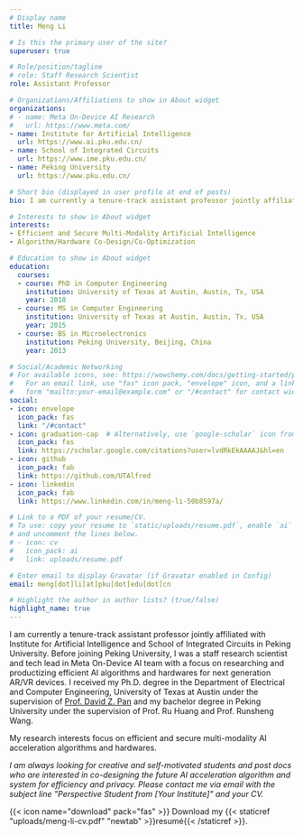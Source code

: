 ```yaml
---
# Display name
title: Meng Li

# Is this the primary user of the site?
superuser: true

# Role/position/tagline
# role: Staff Research Scientist
role: Assistant Professor

# Organizations/Affiliations to show in About widget
organizations:
# - name: Meta On-Device AI Research
#   url: https://www.meta.com/
- name: Institute for Artificial Intelligence
  url: https://www.ai.pku.edu.cn/
- name: School of Integrated Circuits
  url: https://www.ime.pku.edu.cn/
- name: Peking University
  url: https://www.pku.edu.cn/

# Short bio (displayed in user profile at end of posts)
bio: I am currently a tenure-track assistant professor jointly affiliated with the Institute for Artificial Intelligence and School of Integrated Circuits in Peking University. My research interests focus on efficient and secure multi-modality AI acceleration algorithms and hardwares. 

# Interests to show in About widget
interests:
- Efficient and Secure Multi-Modality Artificial Intelligence
- Algorithm/Hardware Co-Design/Co-Optimization

# Education to show in About widget
education:
  courses:
  - course: PhD in Computer Engineering
    institution: University of Texas at Austin, Austin, Tx, USA
    year: 2018
  - course: MS in Computer Engineering
    institution: University of Texas at Austin, Austin, Tx, USA
    year: 2015
  - course: BS in Microelectronics
    institution: Peking University, Beijing, China
    year: 2013

# Social/Academic Networking
# For available icons, see: https://wowchemy.com/docs/getting-started/page-builder/#icons
#   For an email link, use "fas" icon pack, "envelope" icon, and a link in the
#   form "mailto:your-email@example.com" or "/#contact" for contact widget.
social:
- icon: envelope
  icon_pack: fas
  link: "/#contact"
- icon: graduation-cap  # Alternatively, use `google-scholar` icon from `ai` icon pack
  icon_pack: fas
  link: https://scholar.google.com/citations?user=lvdRkEkAAAAJ&hl=en
- icon: github
  icon_pack: fab
  link: https://github.com/UTAlfred
- icon: linkedin
  icon_pack: fab
  link: https://www.linkedin.com/in/meng-li-50b8597a/

# Link to a PDF of your resume/CV.
# To use: copy your resume to `static/uploads/resume.pdf`, enable `ai` icons in `params.toml`, 
# and uncomment the lines below.
# - icon: cv
#   icon_pack: ai
#   link: uploads/resume.pdf

# Enter email to display Gravatar (if Gravatar enabled in Config)
email: meng[dot]li[at]pku[dot]edu[dot]cn

# Highlight the author in author lists? (true/false)
highlight_name: true
---
```

I am currently a tenure-track assistant professor jointly affiliated with Institute for Artificial Intelligence and School of Integrated Circuits in Peking University. Before joining Peking University, I was a staff research scientist and tech lead in Meta On-Device AI team with a focus on researching and productizing efficient AI algorithms and hardwares for next generation AR/VR devices. I received my Ph.D. degree in the Department of Electrical and Computer Engineering, University of Texas at Austin under the supervision of [Prof. David Z. Pan](http://users.ece.utexas.edu/~dpan/) and my bachelor degree in Peking University under the supervision of Prof. Ru Huang and Prof. Runsheng Wang.

My research interests focus on efficient and secure multi-modality AI acceleration algorithms and hardwares. 

_I am always looking for creative and self-motivated students and post docs who are interested in co-designing the future AI acceleration algorithm and system for efficiency and privacy. Please contact me via email with the subject line "Perspective Student from [Your Institute]" and your CV._

{{< icon name="download" pack="fas" >}} Download my {{< staticref "uploads/meng-li-cv.pdf" "newtab" >}}resumé{{< /staticref >}}.
